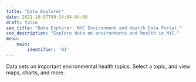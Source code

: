 ```yaml
---
title: "Data Explorer"
date: 2021-10-07T09:34:04-04:00
draft: false
seo_title: "Data Explorer: NYC Environment and Health Data Portal."
seo_description: "Explore data on environments and health in NYC."
menu:
    main:
        identifier: '03'
---
```

Data sets on important environmental health topics. Select a topic, and view maps, charts, and more.